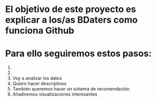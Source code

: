 
# El objetivo de este proyecto es explicar a los/as BDaters como funciona Github

# Para ello seguiremos estos pasos:

1. 
2.
3. Voy a analizar los datos
4. Quiero hacer descriptivos
5. También queremos hacer un sistema de recomendación
6. Añadiremos visualizaciones interesantes
